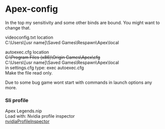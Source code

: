 # Apex-config   

In the top my sensitivity and some other binds are bound. You might want to change that.   

videoconfig.txt location   
C:\Users\\[usr name]\Saved Games\Respawn\Apex\local   

autoexec.cfg location   
~~C:\Program Files (x86)\Origin Games\Apex\cfg~~   
C:\Users\\[usr name]\Saved Games\Respawn\Apex\local    
in settings.cfg type: exec autoexec.cfg   
Make the file read only.   
   
Due to some bug game wont start with commands in launch options any more. 

### Sli profile   
Apex Legends.nip   
Load with: Nvidia profile inspector   
[nvidiaProfileInspector](https://github.com/Orbmu2k/nvidiaProfileInspector/releases)

